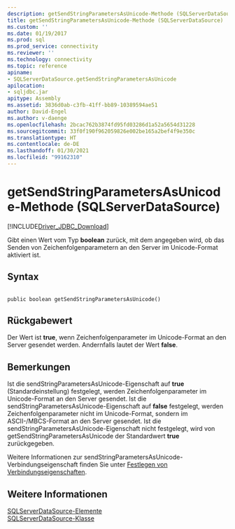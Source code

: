 ```yaml
---
description: getSendStringParametersAsUnicode-Methode (SQLServerDataSource)
title: getSendStringParametersAsUnicode-Methode (SQLServerDataSource) | Microsoft-Dokumentation
ms.custom: ''
ms.date: 01/19/2017
ms.prod: sql
ms.prod_service: connectivity
ms.reviewer: ''
ms.technology: connectivity
ms.topic: reference
apiname:
- SQLServerDataSource.getSendStringParametersAsUnicode
apilocation:
- sqljdbc.jar
apitype: Assembly
ms.assetid: 3836d0ab-c3fb-41ff-bb89-10389594ae51
author: David-Engel
ms.author: v-daenge
ms.openlocfilehash: 2bcac762b3874fd95fd03286d1a52a5654d31228
ms.sourcegitcommit: 33f0f190f962059826e002be165a2bef4f9e350c
ms.translationtype: HT
ms.contentlocale: de-DE
ms.lasthandoff: 01/30/2021
ms.locfileid: "99162310"
---
```

# <a name="getsendstringparametersasunicode-method-sqlserverdatasource"></a>getSendStringParametersAsUnicode-Methode (SQLServerDataSource)
[!INCLUDE[Driver_JDBC_Download](../../../includes/driver_jdbc_download.md)]

  Gibt einen Wert vom Typ **boolean** zurück, mit dem angegeben wird, ob das Senden von Zeichenfolgenparametern an den Server im Unicode-Format aktiviert ist.  
  
## <a name="syntax"></a>Syntax  
  
```  
  
public boolean getSendStringParametersAsUnicode()  
```  
  
## <a name="return-value"></a>Rückgabewert  
 Der Wert ist **true**, wenn Zeichenfolgenparameter im Unicode-Format an den Server gesendet werden. Andernfalls lautet der Wert **false**.  
  
## <a name="remarks"></a>Bemerkungen  
 Ist die sendStringParametersAsUnicode-Eigenschaft auf **true** (Standardeinstellung) festgelegt, werden Zeichenfolgenparameter im Unicode-Format an den Server gesendet. Ist die sendStringParametersAsUnicode-Eigenschaft auf **false** festgelegt, werden Zeichenfolgenparameter nicht im Unicode-Format, sondern im ASCII-/MBCS-Format an den Server gesendet. Ist die sendStringParametersAsUnicode-Eigenschaft nicht festgelegt, wird von getSendStringParametersAsUnicode der Standardwert **true** zurückgegeben.  
  
 Weitere Informationen zur sendStringParametersAsUnicode-Verbindungseigenschaft finden Sie unter [Festlegen von Verbindungseigenschaften](../../../connect/jdbc/setting-the-connection-properties.md).  
  
## <a name="see-also"></a>Weitere Informationen  
 [SQLServerDataSource-Elemente](../../../connect/jdbc/reference/sqlserverdatasource-members.md)   
 [SQLServerDataSource-Klasse](../../../connect/jdbc/reference/sqlserverdatasource-class.md)  
  
  

